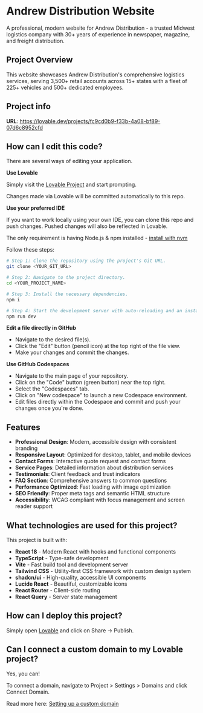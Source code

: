 # Andrew Distribution Website

A professional, modern website for Andrew Distribution - a trusted Midwest logistics company with 30+ years of experience in newspaper, magazine, and freight distribution.

## Project Overview

This website showcases Andrew Distribution's comprehensive logistics services, serving 3,500+ retail accounts across 15+ states with a fleet of 225+ vehicles and 500+ dedicated employees.

## Project info

**URL**: https://lovable.dev/projects/fc9cd0b9-f33b-4a08-bf89-07d6c8952cfd

## How can I edit this code?

There are several ways of editing your application.

**Use Lovable**

Simply visit the [Lovable Project](https://lovable.dev/projects/fc9cd0b9-f33b-4a08-bf89-07d6c8952cfd) and start prompting.

Changes made via Lovable will be committed automatically to this repo.

**Use your preferred IDE**

If you want to work locally using your own IDE, you can clone this repo and push changes. Pushed changes will also be reflected in Lovable.

The only requirement is having Node.js & npm installed - [install with nvm](https://github.com/nvm-sh/nvm#installing-and-updating)

Follow these steps:

```sh
# Step 1: Clone the repository using the project's Git URL.
git clone <YOUR_GIT_URL>

# Step 2: Navigate to the project directory.
cd <YOUR_PROJECT_NAME>

# Step 3: Install the necessary dependencies.
npm i

# Step 4: Start the development server with auto-reloading and an instant preview.
npm run dev
```

**Edit a file directly in GitHub**

- Navigate to the desired file(s).
- Click the "Edit" button (pencil icon) at the top right of the file view.
- Make your changes and commit the changes.

**Use GitHub Codespaces**

- Navigate to the main page of your repository.
- Click on the "Code" button (green button) near the top right.
- Select the "Codespaces" tab.
- Click on "New codespace" to launch a new Codespace environment.
- Edit files directly within the Codespace and commit and push your changes once you're done.

## Features

- **Professional Design**: Modern, accessible design with consistent branding
- **Responsive Layout**: Optimized for desktop, tablet, and mobile devices  
- **Contact Forms**: Interactive quote request and contact forms
- **Service Pages**: Detailed information about distribution services
- **Testimonials**: Client feedback and trust indicators
- **FAQ Section**: Comprehensive answers to common questions
- **Performance Optimized**: Fast loading with image optimization
- **SEO Friendly**: Proper meta tags and semantic HTML structure
- **Accessibility**: WCAG compliant with focus management and screen reader support

## What technologies are used for this project?

This project is built with:

- **React 18** - Modern React with hooks and functional components
- **TypeScript** - Type-safe development
- **Vite** - Fast build tool and development server
- **Tailwind CSS** - Utility-first CSS framework with custom design system
- **shadcn/ui** - High-quality, accessible UI components
- **Lucide React** - Beautiful, customizable icons
- **React Router** - Client-side routing
- **React Query** - Server state management

## How can I deploy this project?

Simply open [Lovable](https://lovable.dev/projects/fc9cd0b9-f33b-4a08-bf89-07d6c8952cfd) and click on Share -> Publish.

## Can I connect a custom domain to my Lovable project?

Yes, you can!

To connect a domain, navigate to Project > Settings > Domains and click Connect Domain.

Read more here: [Setting up a custom domain](https://docs.lovable.dev/tips-tricks/custom-domain#step-by-step-guide)
